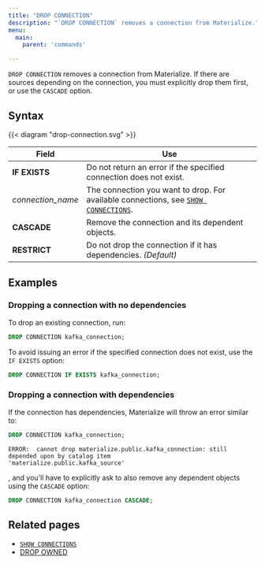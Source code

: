 ```yaml
---
title: "DROP CONNECTION"
description: "`DROP CONNECTION` removes a connection from Materialize."
menu:
  main:
    parent: 'commands'

---
```


`DROP CONNECTION` removes a connection from Materialize. If there are sources depending on the connection, you must explicitly drop them first, or use the `CASCADE` option.

## Syntax

{{< diagram "drop-connection.svg" >}}

Field | Use
------|-----
**IF EXISTS** | Do not return an error if the specified connection does not exist.
_connection&lowbar;name_ | The connection you want to drop. For available connections, see [`SHOW CONNECTIONS`](../show-connections).
**CASCADE** | Remove the connection and its dependent objects.
**RESTRICT** | Do not drop the connection if it has dependencies. _(Default)_

## Examples

### Dropping a connection with no dependencies

To drop an existing connection, run:

```sql
DROP CONNECTION kafka_connection;
```

To avoid issuing an error if the specified connection does not exist, use the `IF EXISTS` option:

```sql
DROP CONNECTION IF EXISTS kafka_connection;
```

### Dropping a connection with dependencies

If the connection has dependencies, Materialize will throw an error similar to:

```sql
DROP CONNECTION kafka_connection;
```

```nofmt
ERROR:  cannot drop materialize.public.kafka_connection: still depended upon by catalog item
'materialize.public.kafka_source'
```

, and you'll have to explicitly ask to also remove any dependent objects using the `CASCADE` option:

```sql
DROP CONNECTION kafka_connection CASCADE;
```

## Related pages

- [`SHOW CONNECTIONS`](../show-connections)
- [DROP OWNED](../drop-owned)
